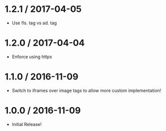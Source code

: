 
1.2.1 / 2017-04-05
==================

  * Use fls. tag vs ad. tag

1.2.0 / 2017-04-04
==================

  * Enforce using https

1.1.0 / 2016-11-09
==================

  * Switch to iframes over image tags to allow more custom implementation!

1.0.0 / 2016-11-09
==================

  * Initial Release!
